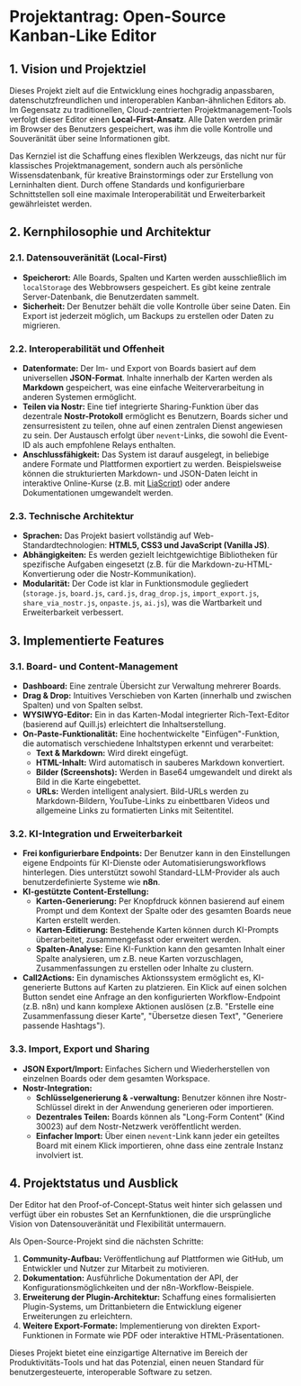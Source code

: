 # Projektantrag: Open-Source Kanban-Like Editor

## 1. Vision und Projektziel

Dieses Projekt zielt auf die Entwicklung eines hochgradig anpassbaren, datenschutzfreundlichen und interoperablen Kanban-ähnlichen Editors ab. Im Gegensatz zu traditionellen, Cloud-zentrierten Projektmanagement-Tools verfolgt dieser Editor einen **Local-First-Ansatz**. Alle Daten werden primär im Browser des Benutzers gespeichert, was ihm die volle Kontrolle und Souveränität über seine Informationen gibt.

Das Kernziel ist die Schaffung eines flexiblen Werkzeugs, das nicht nur für klassisches Projektmanagement, sondern auch als persönliche Wissensdatenbank, für kreative Brainstormings oder zur Erstellung von Lerninhalten dient. Durch offene Standards und konfigurierbare Schnittstellen soll eine maximale Interoperabilität und Erweiterbarkeit gewährleistet werden.

## 2. Kernphilosophie und Architektur

### 2.1. Datensouveränität (Local-First)
- **Speicherort:** Alle Boards, Spalten und Karten werden ausschließlich im `localStorage` des Webbrowsers gespeichert. Es gibt keine zentrale Server-Datenbank, die Benutzerdaten sammelt.
- **Sicherheit:** Der Benutzer behält die volle Kontrolle über seine Daten. Ein Export ist jederzeit möglich, um Backups zu erstellen oder Daten zu migrieren.

### 2.2. Interoperabilität und Offenheit
- **Datenformate:** Der Im- und Export von Boards basiert auf dem universellen **JSON-Format**. Inhalte innerhalb der Karten werden als **Markdown** gespeichert, was eine einfache Weiterverarbeitung in anderen Systemen ermöglicht.
- **Teilen via Nostr:** Eine tief integrierte Sharing-Funktion über das dezentrale **Nostr-Protokoll** ermöglicht es Benutzern, Boards sicher und zensurresistent zu teilen, ohne auf einen zentralen Dienst angewiesen zu sein. Der Austausch erfolgt über `nevent`-Links, die sowohl die Event-ID als auch empfohlene Relays enthalten.
- **Anschlussfähigkeit:** Das System ist darauf ausgelegt, in beliebige andere Formate und Plattformen exportiert zu werden. Beispielsweise können die strukturierten Markdown- und JSON-Daten leicht in interaktive Online-Kurse (z.B. mit [LiaScript](https://liascript.github.io/)) oder andere Dokumentationen umgewandelt werden.

### 2.3. Technische Architektur
- **Sprachen:** Das Projekt basiert vollständig auf Web-Standardtechnologien: **HTML5, CSS3 und JavaScript (Vanilla JS)**.
- **Abhängigkeiten:** Es werden gezielt leichtgewichtige Bibliotheken für spezifische Aufgaben eingesetzt (z.B. für die Markdown-zu-HTML-Konvertierung oder die Nostr-Kommunikation).
- **Modularität:** Der Code ist klar in Funktionsmodule gegliedert (`storage.js`, `board.js`, `card.js`, `drag_drop.js`, `import_export.js`, `share_via_nostr.js`, `onpaste.js`, `ai.js`), was die Wartbarkeit und Erweiterbarkeit verbessert.

## 3. Implementierte Features

### 3.1. Board- und Content-Management
- **Dashboard:** Eine zentrale Übersicht zur Verwaltung mehrerer Boards.
- **Drag & Drop:** Intuitives Verschieben von Karten (innerhalb und zwischen Spalten) und von Spalten selbst.
- **WYSIWYG-Editor:** Ein in das Karten-Modal integrierter Rich-Text-Editor (basierend auf Quill.js) erleichtert die Inhaltserstellung.
- **On-Paste-Funktionalität:** Eine hochentwickelte "Einfügen"-Funktion, die automatisch verschiedene Inhaltstypen erkennt und verarbeitet:
    - **Text & Markdown:** Wird direkt eingefügt.
    - **HTML-Inhalt:** Wird automatisch in sauberes Markdown konvertiert.
    - **Bilder (Screenshots):** Werden in Base64 umgewandelt und direkt als Bild in die Karte eingebettet.
    - **URLs:** Werden intelligent analysiert. Bild-URLs werden zu Markdown-Bildern, YouTube-Links zu einbettbaren Videos und allgemeine Links zu formatierten Links mit Seitentitel.

### 3.2. KI-Integration und Erweiterbarkeit
- **Frei konfigurierbare Endpoints:** Der Benutzer kann in den Einstellungen eigene Endpoints für KI-Dienste oder Automatisierungsworkflows hinterlegen. Dies unterstützt sowohl Standard-LLM-Provider als auch benutzerdefinierte Systeme wie **n8n**.
- **KI-gestützte Content-Erstellung:**
    - **Karten-Generierung:** Per Knopfdruck können basierend auf einem Prompt und dem Kontext der Spalte oder des gesamten Boards neue Karten erstellt werden.
    - **Karten-Editierung:** Bestehende Karten können durch KI-Prompts überarbeitet, zusammengefasst oder erweitert werden.
    - **Spalten-Analyse:** Eine KI-Funktion kann den gesamten Inhalt einer Spalte analysieren, um z.B. neue Karten vorzuschlagen, Zusammenfassungen zu erstellen oder Inhalte zu clustern.
- **Call2Actions:** Ein dynamisches Aktionssystem ermöglicht es, KI-generierte Buttons auf Karten zu platzieren. Ein Klick auf einen solchen Button sendet eine Anfrage an den konfigurierten Workflow-Endpoint (z.B. n8n) und kann komplexe Aktionen auslösen (z.B. "Erstelle eine Zusammenfassung dieser Karte", "Übersetze diesen Text", "Generiere passende Hashtags").

### 3.3. Import, Export und Sharing
- **JSON Export/Import:** Einfaches Sichern und Wiederherstellen von einzelnen Boards oder dem gesamten Workspace.
- **Nostr-Integration:**
    - **Schlüsselgenerierung & -verwaltung:** Benutzer können ihre Nostr-Schlüssel direkt in der Anwendung generieren oder importieren.
    - **Dezentrales Teilen:** Boards können als "Long-Form Content" (Kind 30023) auf dem Nostr-Netzwerk veröffentlicht werden.
    - **Einfacher Import:** Über einen `nevent`-Link kann jeder ein geteiltes Board mit einem Klick importieren, ohne dass eine zentrale Instanz involviert ist.

## 4. Projektstatus und Ausblick

Der Editor hat den Proof-of-Concept-Status weit hinter sich gelassen und verfügt über ein robustes Set an Kernfunktionen, die die ursprüngliche Vision von Datensouveränität und Flexibilität untermauern.

Als Open-Source-Projekt sind die nächsten Schritte:
1.  **Community-Aufbau:** Veröffentlichung auf Plattformen wie GitHub, um Entwickler und Nutzer zur Mitarbeit zu motivieren.
2.  **Dokumentation:** Ausführliche Dokumentation der API, der Konfigurationsmöglichkeiten und der n8n-Workflow-Beispiele.
3.  **Erweiterung der Plugin-Architektur:** Schaffung eines formalisierten Plugin-Systems, um Drittanbietern die Entwicklung eigener Erweiterungen zu erleichtern.
4.  **Weitere Export-Formate:** Implementierung von direkten Export-Funktionen in Formate wie PDF oder interaktive HTML-Präsentationen.

Dieses Projekt bietet eine einzigartige Alternative im Bereich der Produktivitäts-Tools und hat das Potenzial, einen neuen Standard für benutzergesteuerte, interoperable Software zu setzen.
